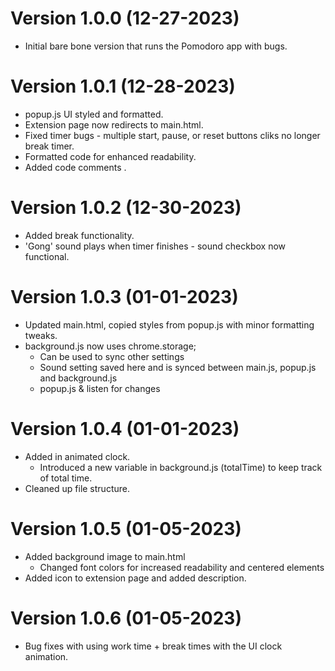Version 1.0.0 (12-27-2023)
==========================
* Initial bare bone version that runs the Pomodoro app with bugs.

Version 1.0.1 (12-28-2023)
==========================
* popup.js UI styled and formatted.
* Extension page now redirects to main.html.
* Fixed timer bugs - multiple start, pause, or reset buttons cliks no longer break timer.
* Formatted code for enhanced readability.
* Added code comments .

Version 1.0.2 (12-30-2023)
==========================
* Added break functionality.
* 'Gong' sound plays when timer finishes - sound checkbox now functional.

Version 1.0.3 (01-01-2023)
==========================
* Updated main.html, copied styles from popup.js with minor formatting tweaks.
* background.js now uses chrome.storage;
    - Can be used to sync other settings 
    - Sound setting saved here and is synced between main.js, popup.js and background.js
    - popup.js &  listen for changes

Version 1.0.4 (01-01-2023)
==========================
* Added in animated clock.
    - Introduced a new variable in background.js (totalTime) to keep track of total time.
* Cleaned up file structure.

Version 1.0.5 (01-05-2023)
==========================
* Added background image to main.html
    - Changed font colors for increased readability and centered elements
* Added icon to extension page and added description.

Version 1.0.6 (01-05-2023)
==========================
* Bug fixes with using work time + break times with the UI clock animation.